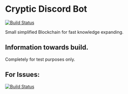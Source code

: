 # Cryptic Discord Bot

[![Build Status](https://github.com/github/opensource.guide/workflows/GitHub%20Actions%20CI/badge.svg)](https://github.com/le3ch-tech/gen1.blockchain.local/graphs/traffic)

Small simplified Blockchain for fast knowledge expanding.

## Information towards build.

Completely for test purposes only.

## For Issues: 

[![Build Status](https://img.shields.io/github/issues/le3ch-tech/gen1.blockchain.local?label=Issues)](https://github.com/le3ch-tech/gen1.blockchain.local/issues)
